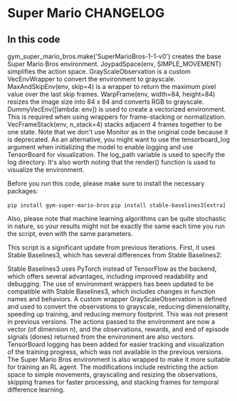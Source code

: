 # Super Mario CHANGELOG

## In this code

gym_super_mario_bros.make('SuperMarioBros-1-1-v0') creates the base Super Mario Bros environment.
JoypadSpace(env, SIMPLE_MOVEMENT) simplifies the action space.
GrayScaleObservation is a custom VecEnvWrapper to convert the environment to grayscale.
MaxAndSkipEnv(env, skip=4) is a wrapper to return the maximum pixel value over the last skip frames.
WarpFrame(env, width=84, height=84) resizes the image size into 84 x 84 and converts RGB to grayscale.
DummyVecEnv([lambda: env]) is used to create a vectorized environment. This is required when using wrappers for frame-stacking or normalization.
VecFrameStack(env, n_stack=4) stacks adjacent 4 frames together to be one state.
Note that we don't use Monitor as in the original code because it is deprecated. As an alternative, you might want to use the tensorboard_log argument when initializing the model to enable logging and use TensorBoard for visualization. The log_path variable is used to specify the log directory. It's also worth noting that the render() function is used to visualize the environment.

Before you run this code, please make sure to install the necessary packages:

`pip install gym-super-mario-bros`
`pip install stable-baselines3[extra]`

Also, please note that machine learning algorithms can be quite stochastic in nature, so your results might not be exactly the same each time you run the script, even with the same parameters.

This script is a significant update from previous iterations. First, it uses Stable Baselines3, which has several differences from Stable Baselines2:

Stable Baselines3 uses PyTorch instead of TensorFlow as the backend, which offers several advantages, including improved readability and debugging.
The use of environment wrappers has been updated to be compatible with Stable Baselines3, which includes changes in function names and behaviors.
A custom wrapper GrayScaleObservation is defined and used to convert the observations to grayscale, reducing dimensionality, speeding up training, and reducing memory footprint. This was not present in previous versions.
The actions passed to the environment are now a vector (of dimension n), and the observations, rewards, and end of episode signals (dones) returned from the environment are also vectors.
TensorBoard logging has been added for easier tracking and visualization of the training progress, which was not available in the previous versions.
The Super Mario Bros environment is also wrapped to make it more suitable for training an RL agent. The modifications include restricting the action space to simple movements, grayscaling and resizing the observations, skipping frames for faster processing, and stacking frames for temporal difference learning.
